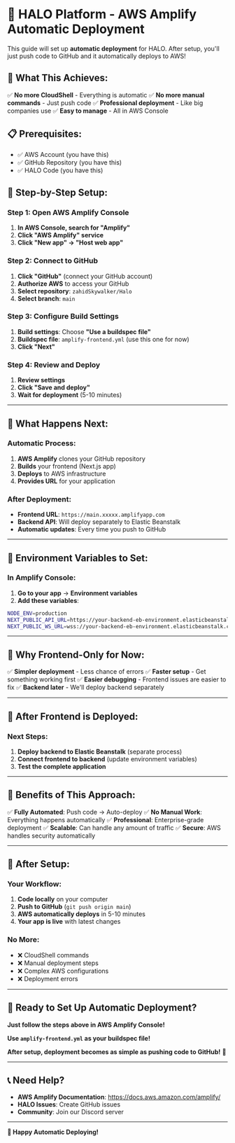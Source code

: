 # 🚀 HALO Platform - AWS Amplify Automatic Deployment

This guide will set up **automatic deployment** for HALO. After setup, you'll just push code to GitHub and it automatically deploys to AWS!

## 🎯 **What This Achieves:**

✅ **No more CloudShell** - Everything is automatic
✅ **No more manual commands** - Just push code
✅ **Professional deployment** - Like big companies use
✅ **Easy to manage** - All in AWS Console

## 📋 **Prerequisites:**

- ✅ AWS Account (you have this)
- ✅ GitHub Repository (you have this)
- ✅ HALO Code (you have this)

## 🚀 **Step-by-Step Setup:**

### **Step 1: Open AWS Amplify Console**

1. **In AWS Console, search for "Amplify"**
2. **Click "AWS Amplify" service**
3. **Click "New app" → "Host web app"**

### **Step 2: Connect to GitHub**

1. **Click "GitHub"** (connect your GitHub account)
2. **Authorize AWS** to access your GitHub
3. **Select repository**: `zahidSkywalker/Halo`
4. **Select branch**: `main`

### **Step 3: Configure Build Settings**

1. **Build settings**: Choose **"Use a buildspec file"**
2. **Buildspec file**: `amplify-frontend.yml` (use this one for now)
3. **Click "Next"**

### **Step 4: Review and Deploy**

1. **Review settings**
2. **Click "Save and deploy"**
3. **Wait for deployment** (5-10 minutes)

---

## 🔧 **What Happens Next:**

### **Automatic Process:**
1. **AWS Amplify** clones your GitHub repository
2. **Builds** your frontend (Next.js app)
3. **Deploys** to AWS infrastructure
4. **Provides URL** for your application

### **After Deployment:**
- **Frontend URL**: `https://main.xxxxx.amplifyapp.com`
- **Backend API**: Will deploy separately to Elastic Beanstalk
- **Automatic updates**: Every time you push to GitHub

---

## 📝 **Environment Variables to Set:**

### **In Amplify Console:**
1. **Go to your app** → **Environment variables**
2. **Add these variables**:

```bash
NODE_ENV=production
NEXT_PUBLIC_API_URL=https://your-backend-eb-environment.elasticbeanstalk.com
NEXT_PUBLIC_WS_URL=wss://your-backend-eb-environment.elasticbeanstalk.com
```

---

## 🎯 **Why Frontend-Only for Now:**

✅ **Simpler deployment** - Less chance of errors
✅ **Faster setup** - Get something working first
✅ **Easier debugging** - Frontend issues are easier to fix
✅ **Backend later** - We'll deploy backend separately

---

## 🚀 **After Frontend is Deployed:**

### **Next Steps:**
1. **Deploy backend to Elastic Beanstalk** (separate process)
2. **Connect frontend to backend** (update environment variables)
3. **Test the complete application**

---

## 🎯 **Benefits of This Approach:**

✅ **Fully Automated**: Push code → Auto-deploy
✅ **No Manual Work**: Everything happens automatically
✅ **Professional**: Enterprise-grade deployment
✅ **Scalable**: Can handle any amount of traffic
✅ **Secure**: AWS handles security automatically

---

## 🚀 **After Setup:**

### **Your Workflow:**
1. **Code locally** on your computer
2. **Push to GitHub** (`git push origin main`)
3. **AWS automatically deploys** in 5-10 minutes
4. **Your app is live** with latest changes

### **No More:**
- ❌ CloudShell commands
- ❌ Manual deployment steps
- ❌ Complex AWS configurations
- ❌ Deployment errors

---

## 🎉 **Ready to Set Up Automatic Deployment?**

**Just follow the steps above in AWS Amplify Console!**

**Use `amplify-frontend.yml` as your buildspec file!**

**After setup, deployment becomes as simple as pushing code to GitHub!** 🚀

---

## 📞 **Need Help?**

- **AWS Amplify Documentation**: https://docs.aws.amazon.com/amplify/
- **HALO Issues**: Create GitHub issues
- **Community**: Join our Discord server

---

**🚀 Happy Automatic Deploying!**